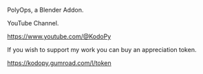 PolyOps, a Blender Addon.

YouTube Channel.

https://www.youtube.com/@KodoPy

If you wish to support my work you can buy an appreciation token.

https://kodopy.gumroad.com/l/token
